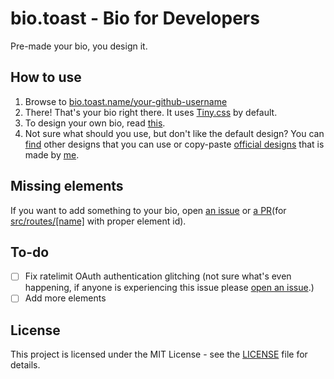 # bio.toast - Bio for Developers
Pre-made your bio, you design it.

## How to use
1. Browse to [bio.toast.name/your-github-username](https://bio.toast.name/_/self)
2. There! That's your bio right there. It uses [Tiny.css](https://ihsan6133.github.io/tinycss/) by default.
3. To design your own bio, read [this](https://github.com/bio-toast/my-bio.toast/blob/main/README.md).
4. Not sure what should you use, but don't like the default design? You can [find](https://github.com/search?q=%22my-bio.toast%22&type=repositories) other designs that you can use or copy-paste [official designs](https://gist.github.com/lightly-toasted/5935b3c0b2ea337fe579133d0fd5b4db) that is made by [me](https://github.com/lightly-toasted).

## Missing elements
If you want to add something to your bio, open [an issue](https://github.com/bio-toast/my-bio.toast/issues/new) or [a PR](https://github.com/bio-toast/my-bio.toast/compare)(for [src/routes/\[name\]](src/routes/[name]) with proper element id).

## To-do
- [ ] Fix ratelimit OAuth authentication glitching (not sure what's even happening, if anyone is experiencing this issue please [open an issue](https://github.com/bio-toast/my-bio.toast/issues/new).)
- [ ] Add more elements

## License
This project is licensed under the MIT License - see the [LICENSE](LICENSE) file for details.
